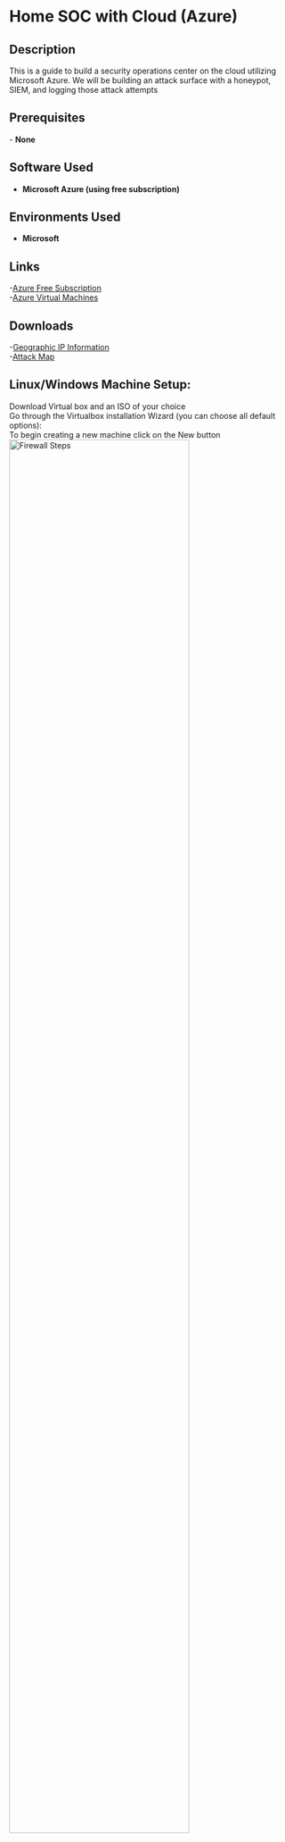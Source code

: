 <h1>Home SOC with Cloud (Azure)</h1>


<h2>Description</h2>
This is a guide to build a security operations center on the cloud utilizing Microsoft Azure. We will be building an attack surface with a honeypot, SIEM, and logging those attack attempts
<br />

<h2>Prerequisites</h2>
- <b>None</b> 

<h2>Software Used</h2>

- <b>Microsoft Azure (using free subscription) </b> 

<h2>Environments Used </h2>

- <b>Microsoft</b>

<h2>Links</h2>

-[Azure Free Subscription](https://azure.microsoft.com/en-us/pricing/purchase-options/azure-account)
<br/>
-[Azure Virtual Machines](https://portal.azure.com)
<br/>

<h2>Downloads</h2>

-[Geographic IP Information](https://drive.google.com/file/d/13EfjM_4BohrmaxqXZLB5VUBIz2sv9Siz/view?usp=sharing)
<br/>
-[Attack Map](https://drive.google.com/file/d/1ErlVEK5cQjpGyOcu4T02xYy7F31dWuir/view?usp=drive_link)
<br/>





<h2>Linux/Windows Machine Setup:</h2>

<p align="left">
Download Virtual box and an ISO of your choice <br/> 
Go through the Virtualbox installation Wizard (you can choose all default options): <br/>
To begin creating a new machine click on the New button 
<img src="https://i.imgur.com/i4ayIkD.png" height="80%" width="80%" alt="Firewall Steps"/>
<br />
<br />
Enter any name you want for example if you're using the ubuntu iso type in ubuntu  <br/>
In the iso image section select where you downloaded your iso <br/>
<img src="https://i.imgur.com/p3QIkZL.png" height="80%" width="80%" alt="Firewall Steps"/> 
<br/>
<br/>
In the hardware tab make sure to allocate at least 1gb of memory (1000 mb) and as many processors as you want <br/>
<img src="https://i.imgur.com/gfkJxew.png" height="80%" width="80%" alt="Firewall Steps"/> 
<br/>
<br/>
In the hard disk tab allocate at least 99gb and click finish (this will launch the Ubuntu installation) <br/>
<img src="https://i.imgur.com/PZ3MNbx.png" height="80%" width="80%" alt="Firewall Steps"/> 
<br />
<br />
Once done login to your virtual machine (default password is changeme if you put a password on) <br/>
<img src="https://i.imgur.com/fncBWS0.png" height="80%" width="80%" alt="Firewall Steps"/>
<br/>
<br/>
  
<h2>Security Onion IDS installation:</h2>

<p align="left">
Download the Security Onion ISO and follow the steps from the previous section to create a new machine <br/>
Once you click finish this will begin the installation process but will be aborted <br/> 
<img src="https://i.imgur.com/4lvnJMo.png" height="80%" width="80%" alt="Firewall Steps"/>
<br />
<br />
We will need to mount the iso to the machines storage: <br/>
Select the machine and click settings <br/>
Click on the storage tab <br/>
Under the Controller: IDE section click on the disk that says unattended <br/>
On the line that says Optical drive click on the disk with an arrow icon and select your security onion iso <br/> 
<img src="https://i.imgur.com/DuVt0px.png" height="80%" width="80%" alt="Firewall Steps"/>
<br />
<br />
Click the start button to begin the installation <br/>
It will prompt you to type yes if you want to continue, type yes and enter any admin name and password you want <br/>
Wait for the installation process to complete then login with the admin name and password you created <br/>
<img src="https://i.imgur.com/6kqS24I.png" height="80%" width="80%" alt="Firewall Steps"/>
<br />
<img src="https://i.imgur.com/1tYim7v.png" height="80%" width="80%" alt="Firewall Steps"/>
<br />
<br />
When prompted for which installation you want, choose the EVAL one <br/>
Select the Standard Option for the node (if you get an error saying you need more NICs just add another adpater to the machine in the network tab) <br/>
Enter Any Hostname you would like for the device or leave it at default <br/>
<img src="https://i.imgur.com/v52nmHP.png" height="80%" width="80%" alt="Firewall Steps"/>
<br />
<br />
Choose whichever adapter you would like to use as your management or main one <br/>
Select a static IP so that you can manage it easier <br/>
Enter an IP that you would like, or if you already have a firewall setup then choose an IP thats within the LANs domain (EX: LAN = 192.168.1.1/24 then SecurityOnion = 192.168.1.2/24) <br/>
<img src="https://i.imgur.com/LGefq8P.png" height="80%" width="80%" alt="Firewall Steps"/>
<br />
<br />
In the next step enter the IP that gives you access to the internet or firewall (EX: 192.168.1.1)  <br/>
For the DNS servers enter this: 8.8.8.8,8.8.4.4 <br/>
If you encounter an error on the next step about the IP being routed then go to your network tab and change the second adapter to be enabled be not attached <br/>
Select Direct <br/
<img src="https://i.imgur.com/jHl1PgF.png" height="80%" width="80%" alt="Firewall Steps"/>
<br />
<img src="https://i.imgur.com/kAZ92rm.png" height="80%" width="80%" alt="Firewall Steps"/>
<br />
<br />
When prompted to enter an email note that this does not have to be a vaild email address. Make anything up (example: analyst@acme.com)  <br/>
Enter any password <br/>
<img src="https://i.imgur.com/l0Oa74S.png" height="80%" width="80%" alt="Firewall Steps"/> 
<br/>
<br/>
Here we will choose to access the web interface via IP but you can choose any of the other options if those suit you more <br/>
Click Yes <br/>
Enter the IP or subnet that allows you online (EX: 192.168.1.1/24) <br/>
<img src="https://i.imgur.com/aerxhEy.png" height="80%" width="80%" alt="Firewall Steps"/> 
<br/>
<br/>
If you want to allow SOC Telemetry just so that it helps their analytics click yes, this wont affect you so this one is completely optional if you want it on (I clicked yes) <br/>
<br/>
Open a web browser and type in the LAN ip, you will get a warning since there is no certificate, you can just ignore that an advance <br/>
This is the final box, if everything looks right to you click yes and it will finish the installation <br/>
And don't worry if it seems like its stuck or taking awhile, leave it be and it should show progress in about 5 minutes <br/>
<img src="https://i.imgur.com/4YmWnKY.pngg" height="80%" width="80%" alt="Firewall Steps"/> 


  
</p>
